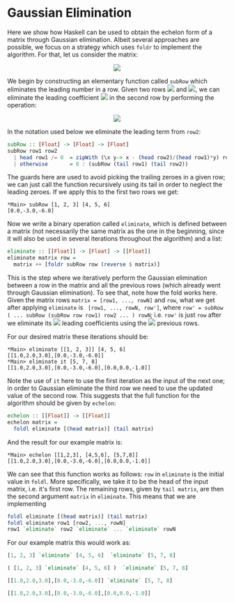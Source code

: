 # Gaussian Elimination

Here we show how Haskell can be used to obtain the echelon form of a matrix through Gaussian elimination. Albeit several approaches are possible, we focus on a strategy which uses ```foldr``` to implement the algorithm. For that, let us consider the matrix:

<p align="center">
<img src="http://latex.codecogs.com/svg.latex?
M=\begin{matrix}\begin{pmatrix}
1&space;&&space;2&space;&&space;3\\
4&space;&&space;5&space;&&space;6\\
5&space;&&space;7&space;&&space;8
\end{pmatrix}
\end{matrix}.
"/></p>

We begin by constructing an elementary function called `subRow` which eliminates the leading number in a row. Given two rows
<img src="http://latex.codecogs.com/svg.latex?(x_1,&space;...,&space;x_m)&space;"/> and <img src="http://latex.codecogs.com/svg.latex?(y_1,&space;...,&space;y_m)&space;"/>, we can eliminate the leading coefficient <img src="http://latex.codecogs.com/svg.latex?y_1"/>  in the second row by performing the operation:

<p align="center">
<img src="http://latex.codecogs.com/svg.latex?
(y_1,&space;...,&space;y_m)&space;
\rightarrow&space;
(y_1,&space;...,&space;y_m)&space;&space;-&space;
\frac{y_1}{x_1}&space;(x_1,&space;...,&space;x_m).
"/></p>

In the notation used below we eliminate the leading term from ```row2```:

```Haskell
subRow :: [Float] -> [Float] -> [Float]
subRow row1 row2
  | head row1 /= 0  = zipWith (\x y-> x - (head row2)/(head row1)*y) row2　row1
  | otherwise       = 0 : (subRow (tail row1) (tail row2))
```

The guards here are used to avoid picking the trailing zeroes in a given row; we can just call the function recursively using its tail in order to neglect the leading zeroes. If we apply this to the first two rows we get:

```
*Main> subRow [1, 2, 3] [4, 5, 6]
[0.0,-3.0,-6.0]
```

Now we write a binary operation called `eliminate`, which is defined between a matrix (not necessarily the same matrix as the one in the beginning, since it will also be used in several iterations throughout the algorithm) and a list:

```haskell
eliminate :: [[Float]] -> [Float] -> [[Float]]
eliminate matrix row =
  matrix ++ [foldr subRow row (reverse $ matrix)]
```

This is the step where we iteratively perform the Gaussian elimination between a row in the matrix and all the previous rows (which already went through Gaussian elimination). To see that, note how the fold works here. Given the matrix rows `matrix = [row1, ..., rowN]` and `row`, what we get after applying `eliminate` is ` [row1, ..., rowN, row']`, where `row' = subRow ( ... subRow (subRow row row1) row2 ... ) rowN`; i.e. `row'` is just `row` after we eliminate its <img src="http://latex.codecogs.com/svg.latex?n"/> leading coefficients using the <img src="http://latex.codecogs.com/svg.latex?n"/> previous rows.

For our desired matrix these iterations should be:

```
*Main> eliminate [[1, 2, 3]] [4, 5, 6]
[[1.0,2.0,3.0],[0.0,-3.0,-6.0]]
*Main> eliminate it [5, 7, 8]
[[1.0,2.0,3.0],[0.0,-3.0,-6.0],[0.0,0.0,-1.0]]
```

Note the use of `it` here to use the first iteration as the input of the next one; in order to Gaussian eliminate the third row we need to use the updated value of the second row. This suggests that the full function for the algorithm should be given by `echelon`:

```haskell
echelon :: [[Float]] -> [[Float]]
echelon matrix =
  foldl eliminate [(head matrix)] (tail matrix)
```

And the result for our example matrix is:

```
*Main> echelon [[1,2,3], [4,5,6], [5,7,8]]
[[1.0,2.0,3.0],[0.0,-3.0,-6.0],[0.0,0.0,-1.0]]
```

We can see that this function works as follows: `row` in `eliminate` is the initial value in `foldl`. More specifically, we take it to be the head of the input matrix, i.e. it's first row. The remaining rows, given by `tail matrix`, are then the second argument `matrix` in `eliminate`. This means that we are implementing

```haskell
foldl eliminate [(head matrix)] (tail matrix)
foldl eliminate row1 [row2, ..., rowN]
row1 `eliminate` row2 `eliminate` ... `eliminate` rowN
```

For our example matrix this would work as:

```haskell
[1, 2, 3] `eliminate` [4, 5, 6]  `eliminate` [5, 7, 8]

( [1, 2, 3] `eliminate` [4, 5, 6] )  `eliminate` [5, 7, 8]

[[1.0,2.0,3.0],[0.0,-3.0,-6.0]] `eliminate` [5, 7, 8]

[[1.0,2.0,3.0],[0.0,-3.0,-6.0],[0.0,0.0,-1.0]]
```
